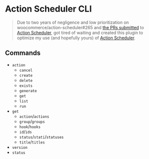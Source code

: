 # Action Scheduler CLI

> Due to two years of negligence and low prioritization on woocommerce/action-scheduler#265 and [the PRs submitted](https://github.com/woocommerce/action-scheduler/issues?q=is%3Aopen+label%3A%22component%3A+wp-cli%22+author%3Acrstauf) to [Action Scheduler](https://github.com/woocommerce/action-scheduler), got tired of waiting and created this plugin to optimize my use (and hopefully yours) of [Action Scheduler](https://actionscheduler.org/).

## Commands

- `action`
  - `cancel`
  - `create`
  - `delete`
  - `exists`
  - `generate`
  - `get`
  - `list`
  - `run`
- `get`
  - `action`/`actions`
  - `group`/`groups`
  - `hook`/`hooks`
  - `id`/`ids`
  - `status`/`stati`/`statuses`
  - `title`/`titles`
- `version`
- `status`